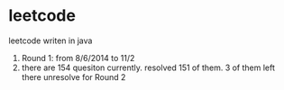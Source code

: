 leetcode
========

leetcode writen in java

1. Round 1: from 8/6/2014 to 11/2
2. there are 154 quesiton currently. resolved 151 of them. 3 of them left there unresolve for Round 2

